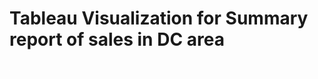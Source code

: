 # Tableau Visualization for Summary report of sales in DC area

![Demo Image](https://github.com/omkardeshpande23994/Summary-Report-DC-Sales/blob/master/Summary_Report_DC.png)
